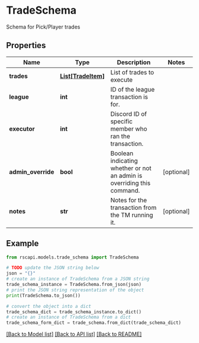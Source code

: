 # TradeSchema

Schema for Pick/Player trades

## Properties

Name | Type | Description | Notes
------------ | ------------- | ------------- | -------------
**trades** | [**List[TradeItem]**](TradeItem.md) | List of trades to execute | 
**league** | **int** | ID of the league transaction is for. | 
**executor** | **int** | Discord ID of specific member who ran the transaction. | 
**admin_override** | **bool** | Boolean indicating whether or not an admin is overriding this command. | [optional] 
**notes** | **str** | Notes for the transaction from the TM running it. | [optional] 

## Example

```python
from rscapi.models.trade_schema import TradeSchema

# TODO update the JSON string below
json = "{}"
# create an instance of TradeSchema from a JSON string
trade_schema_instance = TradeSchema.from_json(json)
# print the JSON string representation of the object
print(TradeSchema.to_json())

# convert the object into a dict
trade_schema_dict = trade_schema_instance.to_dict()
# create an instance of TradeSchema from a dict
trade_schema_form_dict = trade_schema.from_dict(trade_schema_dict)
```
[[Back to Model list]](../README.md#documentation-for-models) [[Back to API list]](../README.md#documentation-for-api-endpoints) [[Back to README]](../README.md)


